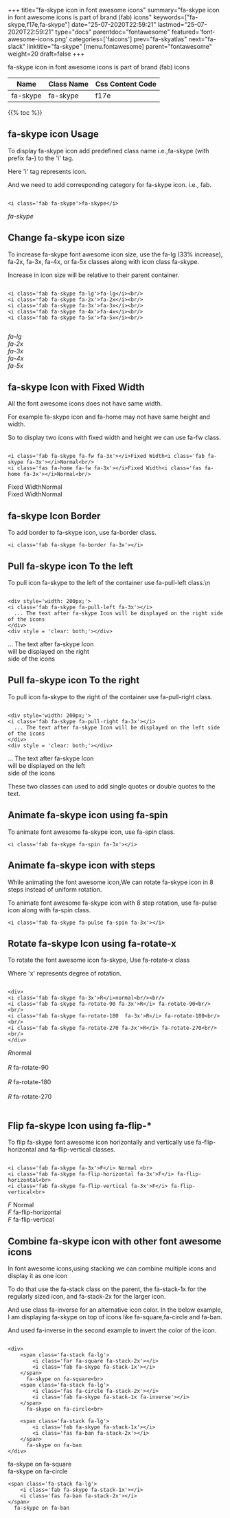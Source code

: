 +++
title="fa-skype icon in font awesome icons"
summary="fa-skype icon in font awesome icons is part of brand (fab) icons"
keywords=["fa-skype,f17e,fa-skype"]
date="25-07-2020T22:59:21"
lastmod="25-07-2020T22:59:21"
type="docs"
parentdoc="fontawesome"
featured='font-awesome-icons.png'
categories=['faicons']
prev="fa-skyatlas"
next="fa-slack"
linktitle="fa-skype"
[menu.fontawesome]
parent="fontawesome"
weight=20
draft=false
+++


fa-skype icon in font awesome icons is part of brand (fab) icons

<div class='table-responsive'><table class='table'><thead><tr><th>Name</th><th>Class Name</th><th>Css Content Code</th></tr></thead><tbody><tr><td>fa-skype</td><td>fa-skype</td><td>f17e</td></tr></tbody></table></div>


{{% toc %}}


## fa-skype icon Usage

To display fa-skype icon add predefined class name i.e.,fa-skype (with prefix fa-) to the 'i' tag.

Here 'i' tag represents icon.

And we need to add corresponding category for fa-skype icon. i.e., fab.


```

<i class='fab fa-skype'>fa-skype</i>
```

<i class='fab fa-skype'>fa-skype</i>




## Change fa-skype icon size
To increase fa-skype font awesome icon size, use the fa-lg (33% increase), fa-2x, fa-3x, fa-4x, or fa-5x classes along with icon class fa-skype.

Increase in icon size will be relative to their parent container. 

```

<i class='fab fa-skype fa-lg'>fa-lg</i><br/>
<i class='fab fa-skype fa-2x'>fa-2x</i><br/>
<i class='fab fa-skype fa-3x'>fa-3x</i><br/>
<i class='fab fa-skype fa-4x'>fa-4x</i><br/>
<i class='fab fa-skype fa-5x'>fa-5x</i><br/>
            
```

<i class='fab fa-skype fa-lg'>fa-lg</i><br/>
<i class='fab fa-skype fa-2x'>fa-2x</i><br/>
<i class='fab fa-skype fa-3x'>fa-3x</i><br/>
<i class='fab fa-skype fa-4x'>fa-4x</i><br/>
<i class='fab fa-skype fa-5x'>fa-5x</i><br/>
            



## fa-skype Icon with Fixed Width 

All the font awesome icons does not have same width.

For example fa-skype icon and fa-home may not have same height and width.

So to display two icons with fixed width and height we can use fa-fw class.


```

<i class='fab fa-skype fa-fw fa-3x'></i>Fixed Width<i class='fab fa-skype fa-3x'></i>Normal<br/>
<i class='fas fa-home fa-fw fa-3x'></i>Fixed Width<i class='fas fa-home fa-3x'></i>Normal<br/>
```

<i class='fab fa-skype fa-fw fa-3x'></i>Fixed Width<i class='fab fa-skype fa-3x'></i>Normal<br/>
<i class='fas fa-home fa-fw fa-3x'></i>Fixed Width<i class='fas fa-home fa-3x'></i>Normal<br/>



## fa-skype Icon Border 

To add border to fa-skype icon, use fa-border class.


```
<i class='fab fa-skype fa-border fa-3x'></i>

```
<i class='fab fa-skype fa-border fa-3x'></i>





## Pull fa-skype icon To the left

To pull icon fa-skype to the left of the container use fa-pull-left class.\n

```

<div style='width: 200px;'>
<i class='fab fa-skype fa-pull-left fa-3x'></i>
  ... The text after fa-skype Icon will be displayed on the right side of the icons
</div>
<div style = 'clear: both;'></div>
```

<div style='width: 200px;'>
<i class='fab fa-skype fa-pull-left fa-3x'></i>
  ... The text after fa-skype Icon will be displayed on the right side of the icons
</div>
<div style = 'clear: both;'></div>




## Pull fa-skype icon To the right
To pull icon fa-skype to the right of the container use fa-pull-right class.

```

<div style='width: 200px;'>
<i class='fab fa-skype fa-pull-right fa-3x'></i>
  ... The text after fa-skype Icon will be displayed on the left side of the icons
</div>
<div style = 'clear: both;'></div>
```

<div style='width: 200px;'>
<i class='fab fa-skype fa-pull-right fa-3x'></i>
  ... The text after fa-skype Icon will be displayed on the left side of the icons
</div>
<div style = 'clear: both;'></div>

These two classes can used to add single quotes or double quotes to the text.


## Animate fa-skype icon using fa-spin
To animate font awesome fa-skype icon, use fa-spin class.

```
<i class='fab fa-skype fa-spin fa-3x'></i>
```
<i class='fab fa-skype fa-spin fa-3x'></i>




## Animate fa-skype icon with steps
While animating the font awesome icon,We can rotate fa-skype icon in 8 steps instead of uniform rotation.

To animate font awesome fa-skype icon with 8 step rotation, use fa-pulse icon along with fa-spin class.


```
<i class='fab fa-skype fa-pulse fa-spin fa-3x'></i>

```
<i class='fab fa-skype fa-pulse fa-spin fa-3x'></i>





## Rotate fa-skype Icon using fa-rotate-x
To rotate the font awesome icon fa-skype, Use fa-rotate-x class

Where 'x' represents degree of rotation.


```

<div>
<i class='fab fa-skype fa-3x'>R</i>normal<br/><br/>
<i class='fab fa-skype fa-rotate-90 fa-3x'>R</i> fa-rotate-90<br/><br/> 
<i class='fab fa-skype fa-rotate-180  fa-3x'>R</i> fa-rotate-180<br/><br/> 
<i class='fab fa-skype fa-rotate-270 fa-3x'>R</i> fa-rotate-270<br/><br/>
</div>
```

<div>
<i class='fab fa-skype fa-3x'>R</i>normal<br/><br/>
<i class='fab fa-skype fa-rotate-90 fa-3x'>R</i> fa-rotate-90<br/><br/> 
<i class='fab fa-skype fa-rotate-180  fa-3x'>R</i> fa-rotate-180<br/><br/> 
<i class='fab fa-skype fa-rotate-270 fa-3x'>R</i> fa-rotate-270<br/><br/>
</div>




## Flip fa-skype Icon using fa-flip-*
To flip fa-skype font awesome icon horizontally and vertically use fa-flip-horizontal and fa-flip-vertical classes. 

```

<i class='fab fa-skype fa-3x'>F</i> Normal <br>
<i class='fab fa-skype fa-flip-horizontal fa-3x'>F</i> fa-flip-horizontal<br>
<i class='fab fa-skype fa-flip-vertical fa-3x'>F</i> fa-flip-vertical<br>
```

<i class='fab fa-skype fa-3x'>F</i> Normal <br>
<i class='fab fa-skype fa-flip-horizontal fa-3x'>F</i> fa-flip-horizontal<br>
<i class='fab fa-skype fa-flip-vertical fa-3x'>F</i> fa-flip-vertical<br>




## Combine fa-skype icon with other font awesome icons
In font awesome icons,using stacking we can combine multiple icons and display it as one icon 

To do that use the fa-stack class on the parent, the fa-stack-1x for the regularly sized icon, and fa-stack-2x for the larger icon.

And use class fa-inverse for an alternative icon color. 
In the below example, I am displaying fa-skype on top of icons like fa-square,fa-circle and fa-ban.

And used fa-inverse in the second example to invert the color of the icon.

```

<div>
    <span class='fa-stack fa-lg'>
        <i class='far fa-square fa-stack-2x'></i>
        <i class='fab fa-skype fa-stack-1x'></i>
    </span>
      fa-skype on fa-square<br>
    <span class='fa-stack fa-lg'>
        <i class='fas fa-circle fa-stack-2x'></i>
        <i class='fab fa-skype fa-stack-1x fa-inverse'></i>
    </span>
      fa-skype on fa-circle<br>

    <span class='fa-stack fa-lg'>
        <i class='fab fa-skype fa-stack-1x'></i>
        <i class='fas fa-ban fa-stack-2x'></i>
    </span>
      fa-skype on fa-ban
</div>
```

<div>
    <span class='fa-stack fa-lg'>
        <i class='far fa-square fa-stack-2x'></i>
        <i class='fab fa-skype fa-stack-1x'></i>
    </span>
      fa-skype on fa-square<br>
    <span class='fa-stack fa-lg'>
        <i class='fas fa-circle fa-stack-2x'></i>
        <i class='fab fa-skype fa-stack-1x fa-inverse'></i>
    </span>
      fa-skype on fa-circle<br>

    <span class='fa-stack fa-lg'>
        <i class='fab fa-skype fa-stack-1x'></i>
        <i class='fas fa-ban fa-stack-2x'></i>
    </span>
      fa-skype on fa-ban
</div>






